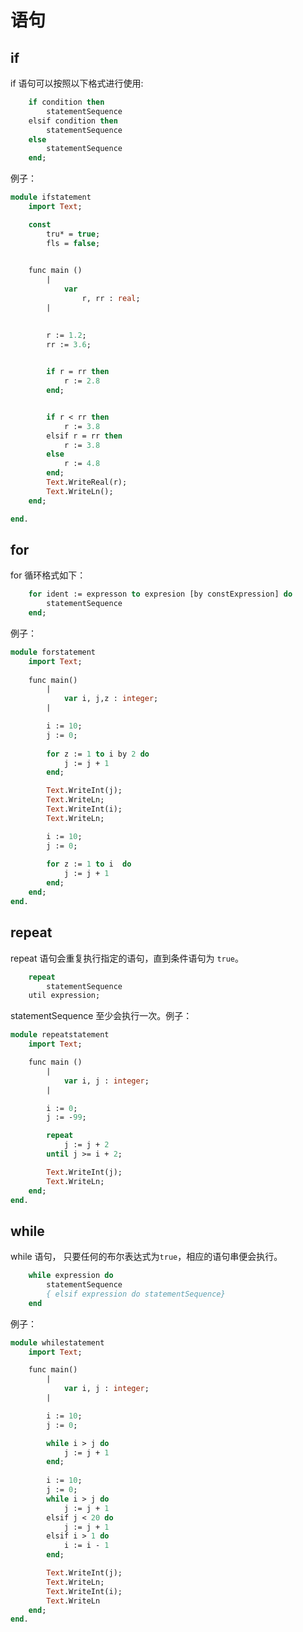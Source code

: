 语句
============


if
-----

if 语句可以按照以下格式进行使用:
```pascal
	if condition then
		statementSequence
	elsif condition then
		statementSequence
	else
		statementSequence
	end;
```

例子：

```pascal
module ifstatement
	import Text;

    const
        tru* = true;
        fls = false;
        

    func main ()
        |
            var 
                r, rr : real;
        |

        
        r := 1.2;
        rr := 3.6;

        
        if r = rr then
            r := 2.8
        end;


        if r < rr then
            r := 3.8
        elsif r = rr then
            r := 3.8
        else
            r := 4.8
        end;
        Text.WriteReal(r);
        Text.WriteLn();
    end;

end.
```


for
-----
for 循环格式如下：

```pascal
	for ident := expresson to expresion [by constExpression] do
		statementSequence
	end;
```

例子：

```pascal
module forstatement
	import Text;
	
	func main() 
		|
			var i, j,z : integer;
		|

		i := 10;
		j := 0;
		
		for z := 1 to i by 2 do
			j := j + 1
		end;

		Text.WriteInt(j);
		Text.WriteLn;
		Text.WriteInt(i);
		Text.WriteLn;

		i := 10;
		j := 0;
		
		for z := 1 to i  do
			j := j + 1
		end;
	end;
end.
```


repeat 
-----

repeat 语句会重复执行指定的语句，直到条件语句为 `true`。

```pascal
	repeat
		statementSequence
	util expression;
```

statementSequence 至少会执行一次。例子：

```pascal
module repeatstatement
	import Text;

	func main ()
		|
			var i, j : integer;
		|

		i := 0;
		j := -99;

		repeat 
			j := j + 2
		until j >= i + 2;

		Text.WriteInt(j);
		Text.WriteLn;
	end;
end.
```



while 
-----

while 语句， 只要任何的布尔表达式为`true`，相应的语句串便会执行。

```pascal
	while expression do
		statementSequence
		{ elsif expression do statementSequence}
	end
```

例子：

```pascal
module whilestatement
	import Text;

	func main() 
		|
			var i, j : integer;
		|

		i := 10;
		j := 0;

		while i > j do
			j := j + 1
		end;
		
		i := 10;
		j := 0;
		while i > j do
			j := j + 1
		elsif j < 20 do
			j := j + 1
		elsif i > 1 do
			i := i - 1
		end;

		Text.WriteInt(j);
		Text.WriteLn;
		Text.WriteInt(i);
		Text.WriteLn
	end;
end.
```